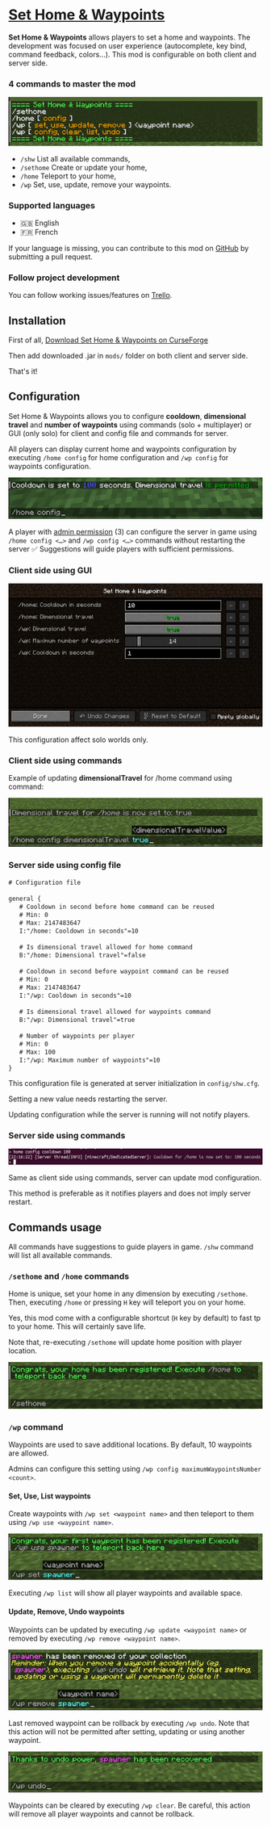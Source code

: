 # [Set Home & Waypoints](https://www.curseforge.com/minecraft/mc-mods/set-home-waypoints)

**Set Home & Waypoints** allows players to set a home and waypoints. The development was focused on user experience
(autocomplete, key bind, command feedback, colors…). This mod is configurable on both client and server side.

### 4 commands to master the mod

![commands-shw.png](images/commands-shw.png)

* `/shw` List all available commands,
* `/sethome` Create or update your home,
* `/home` Teleport to your home,
* `/wp` Set, use, update, remove your waypoints.

### Supported languages

* 🇬🇧 English
* 🇫🇷 French

If your language is missing, you can contribute to this mod on
[GitHub](https://github.com/htachoires/Set-Home-Waypoints) by submitting a pull request.

### Follow project development

You can follow working issues/features on [Trello](https://trello.com/b/BRAy1ouk/set-home-waypoints).

## Installation

First of
all, [Download Set Home & Waypoints on CurseForge](https://www.curseforge.com/minecraft/mc-mods/set-home-waypoints)

Then add downloaded .jar in `mods/` folder on both client and server side.

That's it!

## Configuration

Set Home & Waypoints allows you to configure **cooldown**, **dimensional travel** and **number of waypoints** using
commands (solo + multiplayer) or GUI (only solo) for client and config file and commands for server.

All players can display current home and waypoints configuration by executing `/home config` for home configuration
and `/wp config` for waypoints configuration.

![commands-home-config](images/commands-home-config.png)

A player with [admin permission](https://minecraft.fandom.com/wiki/Permission_level) (3) can configure the server
in game using `/home config <…>` and `/wp config <…>` commands without restarting the server ✅ Suggestions will guide
players with sufficient permissions.

### Client side using GUI

![configuration-client-side-using-gui](images/configuration-client-side-using-gui.png)

This configuration affect solo worlds only.

### Client side using commands

Example of updating **dimensionalTravel** for /home command using command:

![configuration-client-side-using-command.png](images/configuration-client-side-using-command.png)

### Server side using config file

```text
# Configuration file

general {
   # Cooldown in second before home command can be reused
   # Min: 0
   # Max: 2147483647
   I:"/home: Cooldown in seconds"=10
   
   # Is dimensional travel allowed for home command
   B:"/home: Dimensional travel"=false
   
   # Cooldown in second before waypoint command can be reused
   # Min: 0
   # Max: 2147483647
   I:"/wp: Cooldown in seconds"=10
   
   # Is dimensional travel allowed for waypoints command
   B:"/wp: Dimensional travel"=true
   
   # Number of waypoints per player
   # Min: 0
   # Max: 100
   I:"/wp: Maximum number of waypoints"=10
}
```

This configuration file is generated at server initialization in `config/shw.cfg`.

Setting a new value needs restarting the server.

Updating configuration while the server is running will not notify players.

### Server side using commands

![configuration-server-side-using-commands](images/configuration-server-side-using-commands.png)

Same as client side using commands, server can update mod configuration.

This method is preferable as it notifies players and does not imply server restart.

## Commands usage

All commands have suggestions to guide players in game. `/shw` command will list all available commands.

### `/sethome` and `/home` commands

Home is unique, set your home in any dimension by executing `/sethome`. Then, executing `/home` or pressing `H` key will
teleport you on your home.

Yes, this mod come with a configurable shortcut (`H` key by default) to fast tp to your home. This will certainly save
life.

Note that, re-executing `/sethome` will update home position with player location.

![commands-sethome](images/commands-sethome.png)

### `/wp` command

Waypoints are used to save additional locations. By default, 10 waypoints are allowed.

Admins can configure this setting using `/wp config maximumWaypointsNumber <count>`.

#### Set, Use, List waypoints

Create waypoints with `/wp set <waypoint name>` and then teleport to them using `/wp use <waypoint name>`.

![commands-wp-use](images/commands-wp-use.png)

Executing `/wp list` will show all player waypoints and available space.

#### Update, Remove, Undo waypoints

Waypoints can be updated by executing `/wp update <waypoint name>` or removed by
executing `/wp remove <waypoint name>`.

![commands-wp-remove](images/commands-wp-remove.png)

Last removed waypoint can be rollback by executing `/wp undo`. Note that this action will not be permitted after
setting, updating or using another waypoint.

![commands-wp-undo](images/commands-wp-undo.png)

Waypoints can be cleared by executing `/wp clear`. Be careful, this action will remove all player waypoints and cannot
be rollback.
